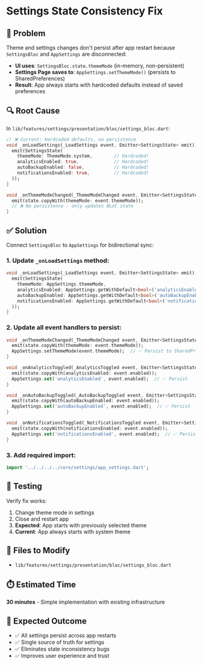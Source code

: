 # Settings State Consistency Fix

## 🚨 Problem
Theme and settings changes don't persist after app restart because `SettingsBloc` and `AppSettings` are disconnected:
- **UI uses**: `SettingsBloc.state.themeMode` (in-memory, non-persistent)
- **Settings Page saves to**: `AppSettings.setThemeMode()` (persists to SharedPreferences)
- **Result**: App always starts with hardcoded defaults instead of saved preferences

## 🔍 Root Cause
In `lib/features/settings/presentation/bloc/settings_bloc.dart`:

```dart
// ❌ Current: Hardcoded defaults, no persistence
void _onLoadSettings(_LoadSettings event, Emitter<SettingsState> emit) {
  emit(SettingsState(
    themeMode: ThemeMode.system,        // Hardcoded!
    analyticsEnabled: true,             // Hardcoded!
    autoBackupEnabled: false,           // Hardcoded!
    notificationsEnabled: true,         // Hardcoded!
  ));
}

void _onThemeModeChanged(_ThemeModeChanged event, Emitter<SettingsState> emit) {
  emit(state.copyWith(themeMode: event.themeMode));
  // ❌ No persistence - only updates BLoC state
}
```

## ✅ Solution
Connect `SettingsBloc` to `AppSettings` for bidirectional sync:

### 1. Update `_onLoadSettings` method:
```dart
void _onLoadSettings(_LoadSettings event, Emitter<SettingsState> emit) {
  emit(SettingsState(
    themeMode: AppSettings.themeMode,
    analyticsEnabled: AppSettings.getWithDefault<bool>('analyticsEnabled', true),
    autoBackupEnabled: AppSettings.getWithDefault<bool>('autoBackupEnabled', false),
    notificationsEnabled: AppSettings.getWithDefault<bool>('notificationsEnabled', true),
  ));
}
```

### 2. Update all event handlers to persist:
```dart
void _onThemeModeChanged(_ThemeModeChanged event, Emitter<SettingsState> emit) {
  emit(state.copyWith(themeMode: event.themeMode));
  AppSettings.setThemeMode(event.themeMode);  // ✅ Persist to SharedPreferences
}

void _onAnalyticsToggled(_AnalyticsToggled event, Emitter<SettingsState> emit) {
  emit(state.copyWith(analyticsEnabled: event.enabled));
  AppSettings.set('analyticsEnabled', event.enabled);  // ✅ Persist
}

void _onAutoBackupToggled(_AutoBackupToggled event, Emitter<SettingsState> emit) {
  emit(state.copyWith(autoBackupEnabled: event.enabled));
  AppSettings.set('autoBackupEnabled', event.enabled);  // ✅ Persist
}

void _onNotificationsToggled(_NotificationsToggled event, Emitter<SettingsState> emit) {
  emit(state.copyWith(notificationsEnabled: event.enabled));
  AppSettings.set('notificationsEnabled', event.enabled);  // ✅ Persist
}
```

### 3. Add required import:
```dart
import '../../../../core/settings/app_settings.dart';
```

## 🧪 Testing
Verify fix works:
1. Change theme mode in settings
2. Close and restart app
3. **Expected**: App starts with previously selected theme
4. **Current**: App always starts with system theme

## 📁 Files to Modify
- `lib/features/settings/presentation/bloc/settings_bloc.dart`

## ⏱️ Estimated Time
**30 minutes** - Simple implementation with existing infrastructure

## 🎯 Expected Outcome
- ✅ All settings persist across app restarts
- ✅ Single source of truth for settings
- ✅ Eliminates state inconsistency bugs
- ✅ Improves user experience and trust 